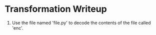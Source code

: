 # Transformation Writeup

1. Use the file named 'file.py' to decode the contents of the file called 'enc'.
